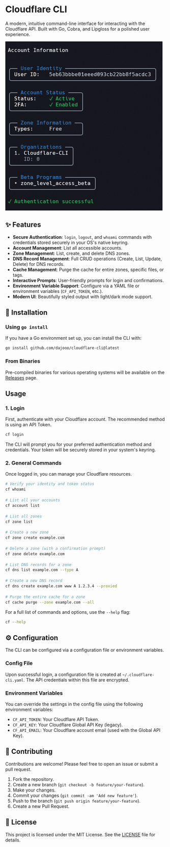 # Cloudflare CLI

A modern, intuitive command-line interface for interacting with the Cloudflare API. Built with Go, Cobra, and Lipgloss for a polished user experience.

![Screenshot of cf whoami command](https://github.com/dajooo/cloudflare-cli/blob/main/assets/whoami.png)

## ✨ Features

-   **Secure Authentication**: `login`, `logout`, and `whoami` commands with credentials stored securely in your OS's native keyring.
-   **Account Management**: List all accessible accounts.
-   **Zone Management**: List, create, and delete DNS zones.
-   **DNS Record Management**: Full CRUD operations (Create, List, Update, Delete) for DNS records.
-   **Cache Management**: Purge the cache for entire zones, specific files, or tags.
-   **Interactive Prompts**: User-friendly prompts for login and confirmations.
-   **Environment Variable Support**: Configure via a YAML file or environment variables (`CF_API_TOKEN`, etc.).
-   **Modern UI**: Beautifully styled output with light/dark mode support.

## 🚀 Installation

### Using `go install`

If you have a Go environment set up, you can install the CLI with:

```sh
go install github.com/dajooo/cloudflare-cli@latest
````

### From Binaries

Pre-compiled binaries for various operating systems will be available on the [Releases](https://www.google.com/search?q=https://github.com/dajooo/cloudflare-cli/releases) page.

## Usage

### 1\. Login

First, authenticate with your Cloudflare account. The recommended method is using an API Token.

```sh
cf login
```

The CLI will prompt you for your preferred authentication method and credentials. Your token will be securely stored in your system's keyring.

### 2\. General Commands

Once logged in, you can manage your Cloudflare resources.

```sh
# Verify your identity and token status
cf whoami

# List all your accounts
cf account list

# List all zones
cf zone list

# Create a new zone
cf zone create example.com

# Delete a zone (with a confirmation prompt)
cf zone delete example.com

# List DNS records for a zone
cf dns list example.com --type A

# Create a new DNS record
cf dns create example.com www A 1.2.3.4 --proxied

# Purge the entire cache for a zone
cf cache purge --zone example.com --all
```

For a full list of commands and options, use the `--help` flag:

```sh
cf --help
```

## ⚙️ Configuration

The CLI can be configured via a configuration file or environment variables.

### Config File

Upon successful login, a configuration file is created at `~/.cloudflare-cli.yaml`. The API credentials within this file are encrypted.

### Environment Variables

You can override the settings in the config file using the following environment variables:

- `CF_API_TOKEN`: Your Cloudflare API Token.
- `CF_API_KEY`: Your Cloudflare Global API Key (legacy).
- `CF_API_EMAIL`: Your Cloudflare account email (used with the Global API Key).

## 🤝 Contributing

Contributions are welcome\! Please feel free to open an issue or submit a pull request.

1.  Fork the repository.
2.  Create a new branch (`git checkout -b feature/your-feature`).
3.  Make your changes.
4.  Commit your changes (`git commit -am 'Add new feature'`).
5.  Push to the branch (`git push origin feature/your-feature`).
6.  Create a new Pull Request.

## 📄 License

This project is licensed under the MIT License. See the [LICENSE](https://www.google.com/search?q=LICENSE) file for details.

```